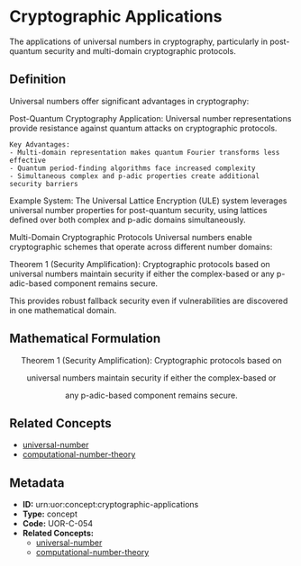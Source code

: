 # Cryptographic Applications

The applications of universal numbers in cryptography, particularly in post-quantum security and multi-domain cryptographic protocols.

## Definition

Universal numbers offer significant advantages in cryptography:

Post-Quantum Cryptography
Application: Universal number representations provide resistance against quantum attacks on cryptographic protocols.

```
Key Advantages:
- Multi-domain representation makes quantum Fourier transforms less effective
- Quantum period-finding algorithms face increased complexity
- Simultaneous complex and p-adic properties create additional security barriers
```

Example System: The Universal Lattice Encryption (ULE) system leverages universal number properties for post-quantum security, using lattices defined over both complex and p-adic domains simultaneously.

Multi-Domain Cryptographic Protocols
Universal numbers enable cryptographic schemes that operate across different number domains:

Theorem 1 (Security Amplification): Cryptographic protocols based on universal numbers maintain security if either the complex-based or any p-adic-based component remains secure.

This provides robust fallback security even if vulnerabilities are discovered in one mathematical domain.

## Mathematical Formulation

$$
\text{Theorem 1 (Security Amplification): Cryptographic protocols based on}
$$

$$
\text{universal numbers maintain security if either the complex-based or}
$$

$$
\text{any p-adic-based component remains secure.}
$$

## Related Concepts

- [universal-number](./universal-number.md)
- [computational-number-theory](./computational-number-theory.md)

## Metadata

- **ID:** urn:uor:concept:cryptographic-applications
- **Type:** concept
- **Code:** UOR-C-054
- **Related Concepts:**
  - [universal-number](./universal-number.md)
  - [computational-number-theory](./computational-number-theory.md)
